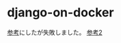 # django-on-docker
[参考](https://zenn.dev/dsonoda/articles/dbe14ca8af617ed85b1f)にしたが失敗しました。
[参考2](https://inglow.jp/techblog/docker-django/)